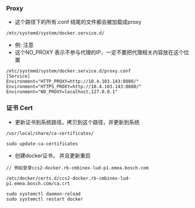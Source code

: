 ### Proxy

- 这个路径下的所有.conf 结尾的文件都会被加载成proxy

```
/etc/systemd/system/docker.service.d/
```

- 例: 注意
- 这个NO_PROXY 表示不参与代理的IP，一定不要把代理相关内容放在这个位置

```
/etc/systemd/system/docker.service.d/proxy.conf 
[Service]
Environment="HTTP_PROXY=http://10.4.103.143:8080/"
Environment="HTTPS_PROXY=http://10.4.103.143:8080/"
Environment="NO_PROXY=localhost,127.0.0.1"
```

### 证书 Cert

- 更新证书到系统路径，拷贝到这个路径，并更新到系统

```
/usr/local/share/ca-certificates/

sudo update-ca-certificates
```

- 创建docker证书， 并且更新重启

```
// 例如登录ccs2-docker.rb-cmbinex-lud-p1.emea.bosch.com

/etc/docker/certs.d/ccs2-docker.rb-cmbinex-lud-p1.emea.bosch.com/ca.crt

sudo systemctl daemon-reload
sudo systemctl restart docker
```